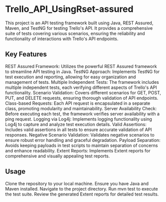 # Trello_API_UsingRset-assured

This project is an API testing framework built using Java, REST Assured, Maven, and TestNG for testing Trello's API. It provides a comprehensive suite of tests covering various scenarios, ensuring the reliability and functionality of interactions with Trello's API endpoints.


Key Features
---
REST Assured Framework: Utilizes the powerful REST Assured framework to streamline API testing in Java.
TestNG Approach: Implements TestNG for test execution and reporting, allowing for easy organization and management of tests.
Multiple Independent Tests: The framework includes multiple independent tests, each verifying different aspects of Trello's API functionality.
Scenario Validation: Covers different scenarios for GET, POST, PUT, and DELETE requests, ensuring thorough validation of API endpoints.
Class-based Requests: Each API request is encapsulated in a separate class, promoting modularity and maintainability.
Server Availability Check: Before executing each test, the framework verifies server availability with a ping request.
Logging via Log4j: Implements logging functionality using Log4j to capture and analyze test execution details.
Valid Assertions: Includes valid assertions in all tests to ensure accurate validation of API responses.
Negative Scenario Validation: Validates negative scenarios to ensure robust error handling and graceful degradation.
Payload Separation: Avoids keeping payloads in test scripts to maintain separation of concerns and enhance readability.
Extent Reports: Implements Extent reports for comprehensive and visually appealing test reports.

Usage
---
Clone the repository to your local machine.
Ensure you have Java and Maven installed.
Navigate to the project directory.
Run mvn test to execute the test suite.
Review the generated Extent reports for detailed test results.
